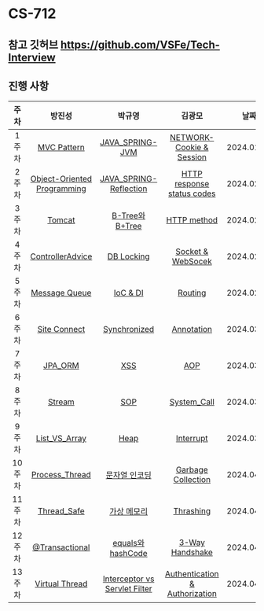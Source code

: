 # CS-712

## 참고 깃허브 https://github.com/VSFe/Tech-Interview

## 진행 사항

|  주차  |                                                               방진성                                                                |                              박규영                              |                                           김광모                                           |    날짜    |
| :----: | :---------------------------------------------------------------------------------------------------------------------------------: | :--------------------------------------------------------------: | :----------------------------------------------------------------------------------------: | :--------: |
| 1주차  |                                           [MVC Pattern](05-ETC/8_MVC%20Pattern/Readme.md)                                           |        [JAVA_SPRING-JVM](07-JAVA_SPRING/1_JVM/Readme.md)         |         [NETWORK-Cookie & Session](03-NETWORK/1_Cookie%20%26%20Session/Readme.md)          | 2024.01.30 |
| 2주차  | [Object-Oriented Programming](05-ETC/4_%EA%B0%9D%EC%B2%B4%EC%A7%80%ED%96%A5%ED%94%84%EB%A1%9C%EA%B7%B8%EB%9E%98%EB%B0%8D/Readme.md) | [JAVA_SPRING-Reflection](07-JAVA_SPRING/4_Reflection/Readme.md)  |   [HTTP response status codes](03-NETWORK/2_HTTP%20response%20status%20codes/Readme.md)    | 2024.02.06 |
| 3주차  |                                            [Tomcat](07-JAVA_SPRING/18_Tomcat/Readme.md)                                             |    [B-Tree와 B+Tree](04-DATABASE/10_B-TREE_B+TREE/Readme.md)     |                    [HTTP method](03-NETWORK/3_Http%20Method/Readme.md)                     | 2024.02.13 |
| 4주차  |                                  [ControllerAdvice](07-JAVA_SPRING/19_ControllerAdvice/Readme.md)                                   |        [DB Locking](04-DATABASE/11_DB-Locking/Readme.md)         |          [Socket & WebSocek](03-NETWORK/5_Socket%20%26%20Web%20Socket/Readme.md)           | 2024.02.20 |
| 5주차  |                                        [Message Queue](05-ETC/17_Message%20Queue/Readme.md)                                         |          [IoC & DI](07-JAVA_SPRING/11_IoC-DI/Readme.md)          |                       [Routing](03-NETWORK/17_Forwarding/Readme.md)                        | 2024.02.27 |
| 6주차  |                                       [Site Connect](03-NETWORK/13_Site%20Connect/Readme.md)                                        |     [Synchronized](07-JAVA_SPRING/7_Synchronized/Readme.md)      |                    [Annotation](07-JAVA_SPRING/17_Annotation/Readme.md)                    | 2024.03.06 |
| 7주차  |                                           [JPA_ORM](07-JAVA_SPRING/15_JPA-ORM/Readme.md)                                            |                [XSS](03-NETWORK/21_XSS/Readme.md)                |                           [AOP](07-JAVA_SPRING/12_AOP/Readme.md)                           | 2024.03.12 |
| 8주차  |                                             [Stream](07-JAVA_SPRING/8_Stream/Readme.md)                                             |                [SOP](03-NETWORK/15_SOP/Readme.md)                |                 [System_Call](02-OPERATING_SYSTEM/1.System_Call/Readme.md)                 | 2024.03.20 |
| 9주차  |                                 [List_VS_Array](01-DATA_STRUCTURE_ALGORITHM/2_LinkedList/Readme.md)                                 |       [Heap](01-DATA_STRUCTURE_ALGORITHM/6_Heap/Readme.md)       |                   [Interrupt](02-OPERATING_SYSTEM/2.Interrupt/Readme.md)                   | 2024.03.27 |
| 10주차 |                                   [Process_Thread](02-OPERATING_SYSTEM/3_ProcessThread/Readme.md)                                   |     [문자열 인코딩](05-ETC/15-Character_Encoding/Readme.md)      |                [Garbage Collection](05-ETC/10_Garbage_Collection/Readme.md)                | 2024.04.02 |
| 11주차 |                                     [Thread_Safe](02-OPERATING_SYSTEM/12_ThreadSafe/Readme.md)                                      |  [가상 메모리](02-OPERATING_SYSTEM/17_Virtual-Memory/Readme.md)  |                  [Thrashing](02-OPERATING_SYSTEM/16.Thrashing/Readme.md)                   | 2024.04.10 |
| 12주차 |                                   [@Transactional](07-JAVA_SPRING%2F16_Transactional%2FReadme.md)                                   | [equals와 hashCode](07-JAVA_SPRING/10_equals-hashCode/Readme.md) |            [3-Way Handshake](02-OPERATING_SYSTEM/11.3-Way-Handshake/Readme.md)             | 2024.04.16 |
| 13주차 |                                   [Virtual Thread](07-JAVA_SPRING%2F20_VirtualThread%2FReadme.md)                                   |      [Interceptor vs Servlet Filter](07-JAVA_SPRING/13_Interceptor-Filter/Readme.md)                                                             | [Authentication & Authorization](05-ETC/12_Authentication%20%26%20Authorization/Readme.md) | 2024.04.23 |
